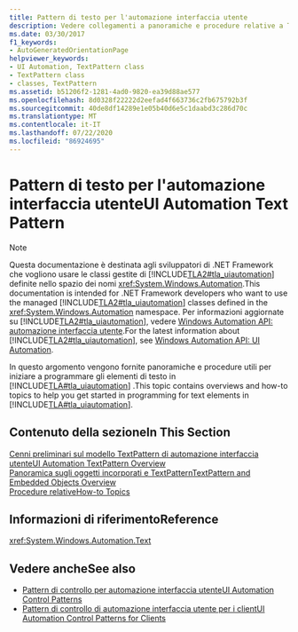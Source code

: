 ```yaml
---
title: Pattern di testo per l'automazione interfaccia utente
description: Vedere collegamenti a panoramiche e procedure relative a TextPattern. Questi collegamenti consentono di iniziare a programmare gli elementi di testo in automazione interfaccia utente Microsoft.
ms.date: 03/30/2017
f1_keywords:
- AutoGeneratedOrientationPage
helpviewer_keywords:
- UI Automation, TextPattern class
- TextPattern class
- classes, TextPattern
ms.assetid: b51206f2-1281-4ad0-9820-ea39d88ae577
ms.openlocfilehash: 8d0328f22222d2eefad4f663736c2fb675792b3f
ms.sourcegitcommit: 40de8df14289e1e05b40d6e5c1daabd3c286d70c
ms.translationtype: MT
ms.contentlocale: it-IT
ms.lasthandoff: 07/22/2020
ms.locfileid: "86924695"
---
```

# <a name="ui-automation-text-pattern"></a><span data-ttu-id="d1d83-104">Pattern di testo per l'automazione interfaccia utente</span><span class="sxs-lookup"><span data-stu-id="d1d83-104">UI Automation Text Pattern</span></span>
> [!NOTE]
> <span data-ttu-id="d1d83-105">Questa documentazione è destinata agli sviluppatori di .NET Framework che vogliono usare le classi gestite di [!INCLUDE[TLA2#tla_uiautomation](../../../includes/tla2sharptla-uiautomation-md.md)] definite nello spazio dei nomi <xref:System.Windows.Automation>.</span><span class="sxs-lookup"><span data-stu-id="d1d83-105">This documentation is intended for .NET Framework developers who want to use the managed [!INCLUDE[TLA2#tla_uiautomation](../../../includes/tla2sharptla-uiautomation-md.md)] classes defined in the <xref:System.Windows.Automation> namespace.</span></span> <span data-ttu-id="d1d83-106">Per informazioni aggiornate su [!INCLUDE[TLA2#tla_uiautomation](../../../includes/tla2sharptla-uiautomation-md.md)], vedere [Windows Automation API: automazione interfaccia utente](/windows/win32/winauto/entry-uiauto-win32).</span><span class="sxs-lookup"><span data-stu-id="d1d83-106">For the latest information about [!INCLUDE[TLA2#tla_uiautomation](../../../includes/tla2sharptla-uiautomation-md.md)], see [Windows Automation API: UI Automation](/windows/win32/winauto/entry-uiauto-win32).</span></span>  
  
 <span data-ttu-id="d1d83-107">In questo argomento vengono fornite panoramiche e procedure utili per iniziare a programmare gli elementi di testo in [!INCLUDE[TLA#tla_uiautomation](../../../includes/tlasharptla-uiautomation-md.md)] .</span><span class="sxs-lookup"><span data-stu-id="d1d83-107">This topic contains overviews and how-to topics to help you get started in programming for text elements in [!INCLUDE[TLA#tla_uiautomation](../../../includes/tlasharptla-uiautomation-md.md)].</span></span>  
  
## <a name="in-this-section"></a><span data-ttu-id="d1d83-108">Contenuto della sezione</span><span class="sxs-lookup"><span data-stu-id="d1d83-108">In This Section</span></span>  
 [<span data-ttu-id="d1d83-109">Cenni preliminari sul modello TextPattern di automazione interfaccia utente</span><span class="sxs-lookup"><span data-stu-id="d1d83-109">UI Automation TextPattern Overview</span></span>](ui-automation-textpattern-overview.md)  
 [<span data-ttu-id="d1d83-110">Panoramica sugli oggetti incorporati e TextPattern</span><span class="sxs-lookup"><span data-stu-id="d1d83-110">TextPattern and Embedded Objects Overview</span></span>](textpattern-and-embedded-objects-overview.md)  
 [<span data-ttu-id="d1d83-111">Procedure relative</span><span class="sxs-lookup"><span data-stu-id="d1d83-111">How-to Topics</span></span>](ui-automation-text-pattern-how-to-topics.md)  
  
## <a name="reference"></a><span data-ttu-id="d1d83-112">Informazioni di riferimento</span><span class="sxs-lookup"><span data-stu-id="d1d83-112">Reference</span></span>  
 <xref:System.Windows.Automation.Text>  
  
## <a name="see-also"></a><span data-ttu-id="d1d83-113">Vedere anche</span><span class="sxs-lookup"><span data-stu-id="d1d83-113">See also</span></span>

- [<span data-ttu-id="d1d83-114">Pattern di controllo per automazione interfaccia utente</span><span class="sxs-lookup"><span data-stu-id="d1d83-114">UI Automation Control Patterns</span></span>](ui-automation-control-patterns.md)
- [<span data-ttu-id="d1d83-115">Pattern di controllo di automazione interfaccia utente per i client</span><span class="sxs-lookup"><span data-stu-id="d1d83-115">UI Automation Control Patterns for Clients</span></span>](ui-automation-control-patterns-for-clients.md)
